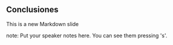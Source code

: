 ##  Conclusiones

This is a new Markdown slide

note:
    Put your speaker notes here.
    You can see them pressing 's'.
